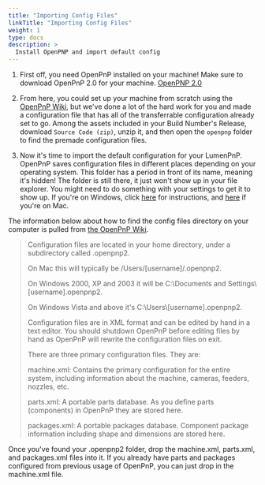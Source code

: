 ```yaml
---
title: "Importing Config Files"
linkTitle: "Importing Config Files"
weight: 1
type: docs
description: >
  Install OpenPNP and import default config
---
```



1. First off, you need OpenPnP installed on your machine! Make sure to download OpenPnP 2.0 for your machine. [OpenPNP 2.0](https://openpnp.org/downloads/)

2. From here, you could set up your machine from scratch using the [OpenPnP Wiki](https://github.com/openpnp/openpnp/wiki/User-Manual), but we've done a lot of the hard work for you and made a configuration file that has all of the transferrable configuration already set to go. Among the assets included in your Build Number's Release, download `Source Code (zip)`, unzip it, and then open the `openpnp` folder to find the premade configuration files.

3. Now it's time to import the default configuration for your LumenPnP. OpenPnP saves configuration files in different places depending on your operating system. This folder has a period in front of its name, meaning it's hidden! The folder is still there, it just won't show up in your file explorer. You might need to do something with your settings to get it to show up. If you're on Windows, click [here](https://support.microsoft.com/en-us/windows/show-hidden-files-0320fe58-0117-fd59-6851-9b7f9840fdb2) for instructions, and [here](https://www.macworld.co.uk/how-to/show-hidden-files-mac-3520878/) if you're on Mac.

The information below about how to find the config files directory on your computer is pulled from [the OpenPnP Wiki](https://github.com/openpnp/openpnp/wiki/User-Manual#configuration-files).


>Configuration files are located in your home directory, under a subdirectory called .openpnp2.
>
>On Mac this will typically be /Users/[username]/.openpnp2.
>
>On Windows 2000, XP and 2003 it will be C:\Documents and Settings\\[username]\.openpnp2.
>
>On Windows Vista and above it's C:\Users\\[username]\.openpnp2.
>
>Configuration files are in XML format and can be edited by hand in a text editor. You should shutdown OpenPnP before editing files by hand as OpenPnP will rewrite the configuration files on exit.
>
>There are three primary configuration files. They are:
>
>machine.xml: Contains the primary configuration for the entire system, including information about the machine, cameras, feeders, nozzles, etc.
>
>parts.xml: A portable parts database. As you define parts (components) in OpenPnP they are stored here.
>
>packages.xml: A portable packages database. Component package information including shape and dimensions are stored here.

Once you've found your .openpnp2 folder, drop the machine.xml, parts.xml, and packages.xml files into it. If you already have parts and packages configured from previous usage of OpenPnP, you can just drop in the machine.xml file.
